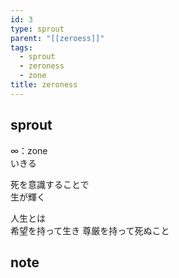 ```yaml
---
id: 3
type: sprout
parent: "[[zeroess]]"
tags:
  - sprout
  - zeroness
  - zone
title: zeroness
---
```

## sprout
∞：zone  
いきる  

死を意識することで  
生が輝く

人生とは  
希望を持って生き
尊厳を持って死ぬこと
## note

